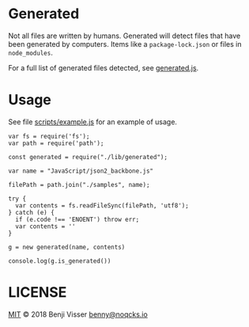 # Generated

Not all files are written by humans. Generated will detect files that have been
generated by computers. Items like a `package-lock.json` or files in `node_modules`.

For a full list of generated files detected, see [generated.js](lib/generated.js).

# Usage

See file [scripts/example.js](scripts/example.js) for an example of usage.

```
var fs = require('fs');
var path = require('path');

const generated = require("./lib/generated");

var name = "JavaScript/json2_backbone.js"

filePath = path.join("./samples", name);

try {
  var contents = fs.readFileSync(filePath, 'utf8');
} catch (e) {
  if (e.code !== 'ENOENT') throw err;
  var contents = ''
}

g = new generated(name, contents)

console.log(g.is_generated())
```

# LICENSE

[MIT](LICENSE) © 2018 Benji Visser <benny@noqcks.io>
